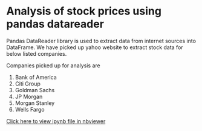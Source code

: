 # Analysis of stock prices using pandas datareader

Pandas DataReader library is used to extract data from internet sources into DataFrame. We have picked up yahoo 
website to extract stock data for below listed companies.

Companies picked up for analysis are 

1. Bank of America
2. Citi Group
3. Goldman Sachs
4. JP Morgan
5. Morgan Stanley
6. Wells Fargo

[Click here to view ipynb file in nbviewer](https://nbviewer.jupyter.org/github/vipin-tech/stock-analysis/blob/master/analysis.ipynb)


